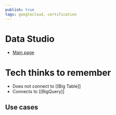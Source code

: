 ```yaml
---
publish: true
tags: googlecloud, certification
---
```


# Data Studio
- [Main page](https://datastudio.google.com/)


# Tech thinks to remember
- Does not connect to [[Big Table]]
- Connects to [[BigQuery]]

## Use cases